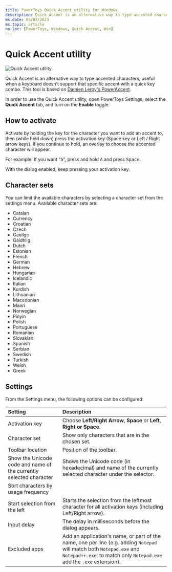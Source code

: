 ```yaml
---
title: PowerToys Quick Accent utility for Windows
description: Quick Accent is an alternative way to type accented characters, useful for when a keyboard doesn't support that specific accent with a quick key combo.
ms.date: 08/03/2023
ms.topic: article
no-loc: [PowerToys, Windows, Quick Accent, Win]
---
```


# Quick Accent utility

![Quick Accent utility](../images/pt-quick-accent.gif)

Quick Accent is an alternative way to type accented characters, useful when a keyboard doesn't support that specific accent with a quick key combo. This tool is based on [Damien Leroy's PowerAccent](https://github.com/damienleroy/PowerAccent).

In order to use the Quick Accent utility, open PowerToys Settings, select the **Quick Accent** tab, and turn on the **Enable** toggle.

## How to activate

Activate by holding the key for the character you want to add an accent to, then (while held down) press the activation key (Space key or Left / Right arrow keys). If you continue to hold, an overlay to choose the accented character will appear.

For example: If you want "à", press and hold <kbd>A</kbd> and press <kbd>Space</kbd>.

With the dialog enabled, keep pressing your activation key.

## Character sets

You can limit the available characters by selecting a character set from the settings menu. Available character sets are:

* Catalan
* Currency
* Croatian
* Czech
* Gaeilge
* Gàidhlig
* Dutch
* Estonian
* French
* German
* Hebrew
* Hungarian
* Icelandic
* Italian
* Kurdish
* Lithuanian
* Macedonian
* Maori
* Norwegian
* Pinyin
* Polish
* Portuguese
* Romanian
* Slovakian
* Spanish
* Serbian
* Swedish
* Turkish
* Welsh
* Greek

## Settings

From the Settings menu, the following options can be configured:

| Setting | Description |
| :--- | :--- |
| Activation key | Choose **Left/Right Arrow**, **Space** or **Left, Right or Space**. |
| Character set | Show only characters that are in the chosen set. |
| Toolbar location | Position of the toolbar. |
| Show the Unicode code and name of the currently selected character | Shows the Unicode code (in hexadecimal) and name of the currently selected character under the selector. |
| Sort characters by usage frequency | |
| Start selection from the left | Starts the selection from the leftmost character for all activation keys (including Left/Right arrow). |
| Input delay | The delay in milliseconds before the dialog appears. |
| Excluded apps | Add an application's name, or part of the name, one per line (e.g. adding `Notepad` will match both `Notepad.exe` and `Notepad++.exe`; to match only `Notepad.exe` add the `.exe` extension). |
